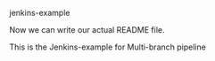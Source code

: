 jenkins-example

Now we can write our actual README file.

This is the Jenkins-example for Multi-branch pipeline
